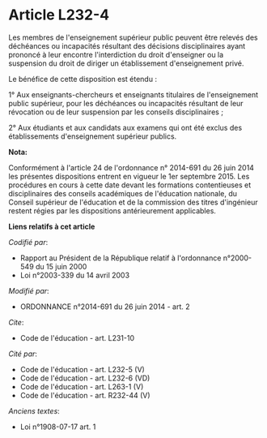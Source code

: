 # Article L232-4

Les membres de l'enseignement supérieur public peuvent être relevés des déchéances ou incapacités résultant des décisions
disciplinaires ayant prononcé à leur encontre l'interdiction du droit d'enseigner ou la suspension du droit de diriger un
établissement d'enseignement privé. 

Le bénéfice de cette disposition est étendu : 

1° Aux enseignants-chercheurs et enseignants titulaires de l'enseignement public supérieur, pour les déchéances ou
incapacités résultant de leur révocation ou de leur suspension par les conseils disciplinaires ; 

2° Aux étudiants et aux candidats aux examens qui ont été exclus des établissements d'enseignement supérieur publics.

**Nota:**

Conformément à l'article 24 de l'ordonnance n° 2014-691 du 26 juin 2014 les présentes dispositions entrent en vigueur le 1er
septembre 2015. Les procédures en cours à cette date devant les formations contentieuses et disciplinaires des conseils
académiques de l'éducation nationale, du Conseil supérieur de l'éducation et de la commission des titres d'ingénieur restent
régies par les dispositions antérieurement applicables.

**Liens relatifs à cet article**

_Codifié par_:

  - Rapport au Président de la République relatif à l'ordonnance n°2000-549 du 15 juin 2000
  - Loi n°2003-339 du 14 avril 2003

_Modifié par_:

  - ORDONNANCE n°2014-691 du 26 juin 2014 - art. 2

_Cite_:

  - Code de l'éducation - art. L231-10

_Cité par_:

  - Code de l'éducation - art. L232-5 (V)
  - Code de l'éducation - art. L232-6 (VD)
  - Code de l'éducation - art. L263-1 (V)
  - Code de l'éducation - art. R232-44 (V)

_Anciens textes_:

  - Loi n°1908-07-17 art. 1
